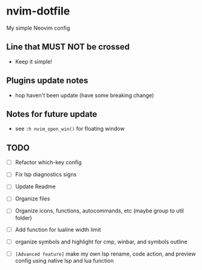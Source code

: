 # nvim-dotfile

My simple Neovim config

## Line that MUST NOT be crossed

- Keep it simple!

## Plugins update notes

- hop haven't been update (have some breaking change)

## Notes for future update

- see `:h nvim_open_win()` for floating window

## TODO

- [ ] Refactor which-key config
- [ ] Fix lsp diagnostics signs
- [ ] Update Readme
- [ ] Organize files
- [ ] Organize icons, functions, autocommands, etc (maybe group to util folder)
- [ ] Add function for lualine width limit
- [ ] organize symbols and highlight for cmp, winbar, and symbols outline

- [ ] `[Advanced feature]` make my own lsp rename, code action, and preview config using native lsp and lua function
